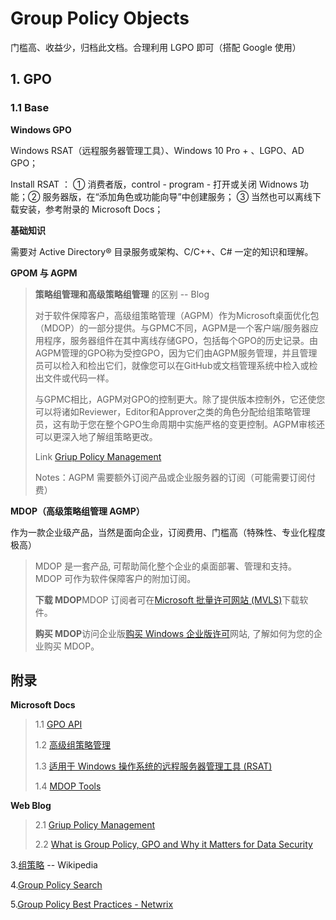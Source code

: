 # Group Policy Objects

门槛高、收益少，归档此文档。合理利用 LGPO 即可（搭配 Google 使用）

## 1. GPO

### 1.1 Base

**Windows GPO**

Windows RSAT（远程服务器管理工具）、Windows 10 Pro + 、LGPO、AD GPO；

Install RSAT ： ① 消费者版，control - program - 打开或关闭 Widnows 功能；② 服务器版，在“添加角色或功能向导”中创建服务； ③ 当然也可以离线下载安装，参考附录的 Microsoft Docs；

**基础知识**

需要对 Active Directory® 目录服务或架构、C/C++、C# 一定的知识和理解。



**GPOM 与  AGPM**

> **策略组管理和高级策略组管理** 的区别	-- Blog
>
> 对于软件保障客户，高级组策略管理（AGPM）作为Microsoft桌面优化包（MDOP）的一部分提供。与GPMC不同，AGPM是一个客户端/服务器应用程序，服务器组件在其中离线存储GPO，包括每个GPO的历史记录。由AGPM管理的GPO称为受控GPO，因为它们由AGPM服务管理，并且管理员可以检入和检出它们，就像您可以在GitHub或文档管理系统中检入或检出文件或代码一样。
>
> 与GPMC相比，AGPM对GPO的控制更大。除了提供版本控制外，它还使您可以将诸如Reviewer，Editor和Approver之类的角色分配给组策略管理员，这有助于您在整个GPO生命周期中实施严格的变更控制。AGPM审核还可以更深入地了解组策略更改。
>
> Link [Griup Policy Management](https://blog.netwrix.com/2019/04/18/group-policy-management/)
>
> Notes：AGPM 需要额外订阅产品或企业服务器的订阅（可能需要订阅付费）

**MDOP（高级策略组管理 AGMP）**

作为一款企业级产品，当然是面向企业，订阅费用、门槛高（特殊性、专业化程度极高）

> MDOP 是一套产品, 可帮助简化整个企业的桌面部署、管理和支持。 MDOP 可作为软件保障客户的附加订阅。
>
> **下载 MDOP**MDOP 订阅者可在[Microsoft 批量许可网站 (MVLS)](https://go.microsoft.com/fwlink/p/?LinkId=166331)下载软件。
>
> **购买 MDOP**访问企业版[购买 Windows 企业版许可](https://www.microsoft.com/licensing/how-to-buy/how-to-buy)网站, 了解如何为您的企业购买 MDOP。

## 附录

**Microsoft Docs**

> 1.1 [GPO API](https://docs.microsoft.com/en-us/previous-versions/windows/desktop/policy/group-policy-start-page)
>
> 1.2 [高级组策略管理](https://docs.microsoft.com/zh-cn/microsoft-desktop-optimization-pack/agpm/technical-overview-of-agpm)
>
> 1.3 [适用于 Windows 操作系统的远程服务器管理工具 (RSAT)](https://support.microsoft.com/zh-cn/help/2693643/remote-server-administration-tools-rsat-for-windows-operating-systems)
>
> 1.4 [MDOP Tools](https://docs.microsoft.com/zh-cn/microsoft-desktop-optimization-pack/)

**Web Blog**

> 2.1 [Griup Policy Management](https://blog.netwrix.com/2019/04/18/group-policy-management/)
>
> 2.2 [What is Group Policy, GPO and Why it Matters for Data Security](https://www.varonis.com/blog/group-policy/)

3.[组策略](https://zh.wikipedia.org/wiki/组策略)	-- Wikipedia

4.[Group Policy Search](https://gpsearch.azurewebsites.net/)

5.[Group Policy Best Practices - Netwrix](https://www.netwrix.com/group_policy_best_practices.html)

